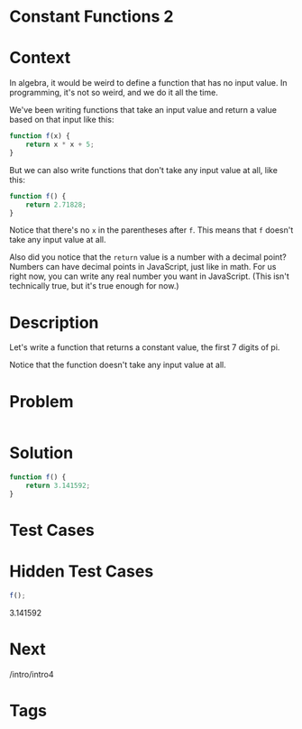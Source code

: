 # Constant Functions 2

# Context

In algebra, it would be weird to define a function that has no input value. In programming, it's not so weird, and we do
it all the time.

We've been writing functions that take an input value and return a value based on that input like this:

```javascript
function f(x) {
    return x * x + 5;
}
```

But we can also write functions that don't take any input value at all, like this:

```javascript
function f() {
    return 2.71828;
}
```

Notice that there's no `x` in the parentheses after `f`. This means that `f` doesn't take any input value at all.

Also did you notice that the `return` value is a number with a decimal point?
Numbers can have decimal points in JavaScript, just like in math.
For us right now, you can write any real number you want in JavaScript.
(This isn't technically true, but it's true enough for now.)

# Description

Let's write a function that returns a constant value, the first 7 digits of pi.

Notice that the function doesn't take any input value at all.

# Problem

```javascript
```

# Solution

```javascript
function f() {
    return 3.141592;
}
```

# Test Cases

# Hidden Test Cases

```javascript
f();
```

3.141592

# Next

/intro/intro4

# Tags




